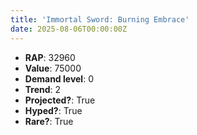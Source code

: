 ```yaml
---
title: 'Immortal Sword: Burning Embrace'
date: 2025-08-06T00:00:00Z
---
```

- **RAP**: 32960
- **Value**: 75000
- **Demand level**: 0
- **Trend**: 2
- **Projected?**: True
- **Hyped?**: True
- **Rare?**: True
